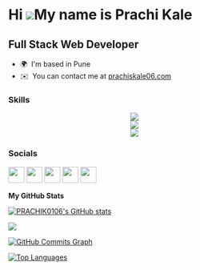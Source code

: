 Hi ![](https://user-images.githubusercontent.com/18350557/176309783-0785949b-9127-417c-8b55-ab5a4333674e.gif)My name is Prachi Kale
=============================================================================================================================================

Full Stack Web Developer
------------------------

* 🌍  I'm based in Pune
* ✉️  You can contact me at [prachiskale06.com](mailto:prachiskale06@gmail.com)

### Skills

<p align="center">
  <a href="https://skillicons.dev">
    <img src="https://skillicons.dev/icons?i=html,css,js,bootstrap" /><br/>
    <img src="https://skillicons.dev/icons?i=androidstudio,java,python,php" /><br/>
    <img src="https://skillicons.dev/icons?i=git,jquery,mysql,sass" />
  </a>
</p>

### Socials

<p align="left" background-color="white" > <a href="https://www.dev.to/hrushikesh41" target="_blank" rel="noreferrer"><img src="https://raw.githubusercontent.com/danielcranney/readme-generator/main/public/icons/socials/devdotto.svg" width="32" height="32" /></a> <a href="https://discord.com/users/Hrushikesh#5059" target="_blank" rel="noreferrer"><img src="https://raw.githubusercontent.com/danielcranney/readme-generator/main/public/icons/socials/discord.svg" width="32" height="32" /></a> <a href="https://www.github.com/Hrushikesh41" target="_blank" rel="noreferrer"><img src="https://raw.githubusercontent.com/danielcranney/readme-generator/main/public/icons/socials/github.svg" width="32" height="32" /></a> <a href="https://www.linkedin.com/in/hrushikesh-kokardekar-7b84b0213/" target="_blank" rel="noreferrer"><img src="https://raw.githubusercontent.com/danielcranney/readme-generator/main/public/icons/socials/linkedin.svg" width="32" height="32" /></a> <a href="https://www.twitter.com/HrushikeshKok" target="_blank" rel="noreferrer"><img src="https://raw.githubusercontent.com/danielcranney/readme-generator/main/public/icons/socials/twitter.svg" width="32" height="32" /></a></p>

<b>My GitHub Stats</b>

<a href="http://www.github.com/PRACHIK0106"><img src="https://github-readme-stats.vercel.app/api?username=PRACHIK0106&show_icons=true&hide=&count_private=true&title_color=0891b2&text_color=ffffff&icon_color=0891b2&bg_color=1c1917&hide_border=true&show_icons=true" alt="PRACHIK0106's GitHub stats" /></a>

<a href="http://www.github.com/PRACHIK0106"><img src="https://github-readme-streak-stats.herokuapp.com/?user=PRACHIK0106&stroke=ffffff&background=1c1917&ring=0891b2&fire=0891b2&currStreakNum=ffffff&currStreakLabel=0891b2&sideNums=ffffff&sideLabels=ffffff&dates=ffffff&hide_border=true" /></a>

<a href="http://www.github.com/PRACHIK0106"><img src="https://activity-graph.herokuapp.com/graph?username=PRACHIK0106&bg_color=1c1917&color=ffffff&line=0891b2&point=ffffff&area_color=1c1917&area=true&hide_border=true&custom_title=GitHub%20Commits%20Graph" alt="GitHub Commits Graph" /></a>

<a href="https://github.com/PRACHIK0106" align="left"><img src="https://github-readme-stats.vercel.app/api/top-langs/?username=PRACHIK0106&langs_count=10&title_color=0891b2&text_color=ffffff&icon_color=0891b2&bg_color=1c1917&hide_border=true&locale=en&custom_title=Top%20%Languages" alt="Top Languages" /></a>

